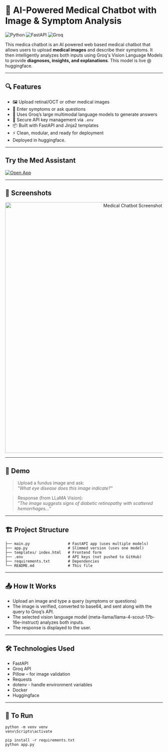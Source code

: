 # 🧠 AI-Powered Medical Chatbot with Image & Symptom Analysis

![Python](https://img.shields.io/badge/Python-3.11-blue.svg)
![FastAPI](https://img.shields.io/badge/FastAPI-🚀-green)
![Groq](https://img.shields.io/badge/Groq-API-red)

This medica chatbot is an AI powered web based medical chatbot that allows users to upload **medical images** and describe their symptoms. It then intelligently analyzes both inputs using Groq's Vision Language Models to provide **diagnoses, insights, and explanations**. This model is live @ huggingface.

---

## 🔍 Features 

- 🖼️ Upload retinal/OCT or other medical images
- 🧾 Enter symptoms or ask questions
- 🧠 Uses Groq’s large multimodal language models to generate answers
- 🔐 Secure API key management via `.env`
- 📦 Built with FastAPI and Jinja2 templates
- ⚡ Clean, modular, and ready for deployment
- Deployed in huggingface.

---

## Try the Med Assistant
[![Open App](https://img.shields.io/badge/Open%20MedicalChatbot%20App-Click%20Here-brightgreen?style=for-the-badge)](https://huggingface.co/spaces/UdaraChamidu/Medical-Chatbot)


---

## 📸 Screenshots 

<p align="center"> <img width="800" alt="Medical Chatbot Screenshot" src="https://github.com/user-attachments/assets/ba5a7de7-f495-4e9d-965d-128f931dca59" /> </p>

---

## 📄 Demo

> Upload a fundus image and ask:  
> _"What eye disease does this image indicate?"_  
>  

> Response (from LLaMA Vision):  
> _"The image suggests signs of diabetic retinopathy with scattered hemorrhages..."_

---

## 🏗️ Project Structure

```
├── main.py                 # FastAPI app (uses multiple models)                                          
├── app.py                  # Slimmed version (uses one model)                                            
├── templates/ index.html   # Frontend form                                              
├── .env                    # API keys (not pushed to GitHub)                                           
├── requirements.txt        # Dependencies                                                        
└── README.md               # This file
```

---                                                         

## 📤 How It Works

- Upload an image and type a query (symptoms or questions)
- The image is verified, converted to base64, and sent along with the query to Groq’s API.
- The selected vision language model (meta-llama/llama-4-scout-17b-16e-instruct) analyzes both inputs.
- The response is displayed to the user.

---

## 🛠️ Technologies Used

- FastAPI
- Groq API
- Pillow – for image validation
- Requests
- dotenv - handle environment variables
- Docker
- Huggingface

---

## 🧪 To Run

```
python -m venv venv
venv\Scripts\activate

pip install -r requirements.txt
python app.py
```

